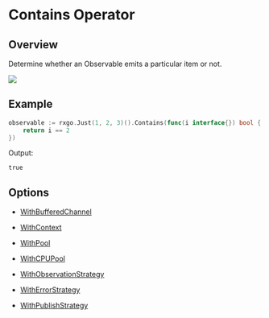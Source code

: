 # Contains Operator

## Overview

Determine whether an Observable emits a particular item or not.

![](http://reactivex.io/documentation/operators/images/contains.png)

## Example

```go
observable := rxgo.Just(1, 2, 3)().Contains(func(i interface{}) bool {
	return i == 2
})
```

Output:

```
true
```

## Options

* [WithBufferedChannel](options.md#withbufferedchannel)

* [WithContext](options.md#withcontext)

* [WithPool](options.md#withpool)

* [WithCPUPool](options.md#withcpupool)

* [WithObservationStrategy](options.md#withobservationstrategy)

* [WithErrorStrategy](options.md#witherrorstrategy)

* [WithPublishStrategy](options.md#withpublishstrategy)